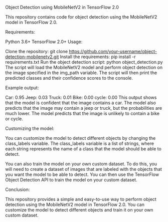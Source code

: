Object Detection using MobileNetV2 in TensorFlow 2.0

This repository contains code for object detection using the MobileNetV2 model in TensorFlow 2.0.

Requirements:

Python 3.6+
TensorFlow 2.0+
Usage:

Clone the repository:
git clone https://github.com/your-username/object-detection-mobilenetv2.git
Install the requirements:
pip install -r requirements.txt
Run the object detection script:
python object_detection.py
The script will load the MobileNetV2 model and perform object detection on the image specified in the img_path variable. The script will then print the predicted classes and their confidence scores to the console.

Example output:

Car: 0.95
Jeep: 0.03
Truck: 0.01
Bike: 0.00
cycle: 0.00
This output shows that the model is confident that the image contains a car. The model also predicts that the image may contain a jeep or truck, but the probabilities are much lower. The model predicts that the image is unlikely to contain a bike or cycle.

Customizing the model:

You can customize the model to detect different objects by changing the class_labels variable. The class_labels variable is a list of strings, where each string represents the name of a class that the model should be able to detect.

You can also train the model on your own custom dataset. To do this, you will need to create a dataset of images that are labeled with the objects that you want the model to be able to detect. You can then use the TensorFlow Object Detection API to train the model on your custom dataset.

Conclusion:

This repository provides a simple and easy-to-use way to perform object detection using the MobileNetV2 model in TensorFlow 2.0. You can customize the model to detect different objects and train it on your own custom dataset.
